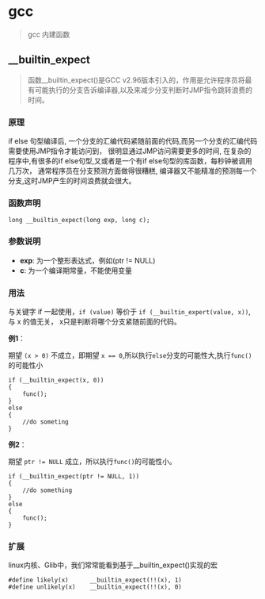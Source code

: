 # gcc
> gcc 内建函数

## __builtin_expect

> 函数__builtin_expect()是GCC v2.96版本引入的，作用是允许程序员将最有可能执行的分支告诉编译器,以及来减少分支判断时JMP指令跳转浪费的时间。

### 原理

if else 句型编译后, 一个分支的汇编代码紧随前面的代码,而另一个分支的汇编代码需要使用JMP指令才能访问到，
很明显通过JMP访问需要更多的时间, 在复杂的程序中,有很多的if else句型,又或者是一个有if else句型的库函数，每秒钟被调用几万次，
通常程序员在分支预测方面做得很糟糕, 编译器又不能精准的预测每一个分支,这时JMP产生的时间浪费就会很大。

### 函数声明
```
long __builtin_expect(long exp, long c);
```

### 参数说明
* **exp**: 为一个整形表达式，例如(ptr != NULL)
* **c**: 为一个编译期常量，不能使用变量

### 用法
与关键字 if 一起使用，`if (value)` 等价于 `if (__builtin_expert(value, x))`, 与 x 的值无关， x只是判断将哪个分支紧随前面的代码。

**例1**： 

期望 `(x > 0)` 不成立，即期望 `x == 0`,所以执行`else`分支的可能性大,执行`func()`的可能性小 
```
if (__builtin_expect(x, 0))
{
    func();
}
else
{
    //do someting
}
```

**例2**：

期望 `ptr != NULL` 成立，所以执行`func()`的可能性小。
```
if (__builtin_expect(ptr != NULL, 1))
{   
    //do something
}
else
{
    func();
}
```
### 扩展
linux内核、Glib中，我们常常能看到基于__builtin_expect()实现的宏
```
#define likely(x)      __builtin_expect(!!(x), 1)
#define unlikely(x)    __builtin_expect(!!(x), 0)
```